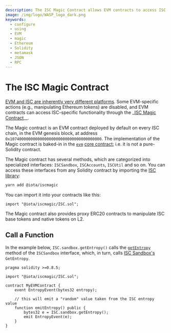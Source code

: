 ```yaml
---
description: The ISC Magic Contract allows EVM contracts to access ISC functionality.
image: /img/logo/WASP_logo_dark.png
keywords:
  - configure
  - using
  - EVM
  - magic
  - Ethereum
  - Solidity
  - metamask
  - JSON
  - RPC
---
```


# The ISC Magic Contract

[EVM and ISC are inherently very different platforms](../../getting-started/compatibility.md).
Some EVM-specific actions (e.g., manipulating Ethereum tokens) are disabled, and EVM contracts can access ISC-specific
functionality through the \_[ISC Magic Contract](../../reference/magic-contract.md)\_\_.

The Magic contract is an EVM contract deployed by default on every ISC chain, in the EVM genesis block, at
address `0x1074000000000000000000000000000000000000`.
The implementation of the Magic contract is baked-in in
the [`evm`](../../reference/core-contracts/evm.md) [core contract](../../reference/core-contracts/overview.md);
i.e. it is not a pure-Solidity contract.

The Magic contract has several methods, which are categorized into specialized
interfaces: `ISCSandbox`, `ISCAccounts`, `ISCUtil` and so on.
You can access these interfaces from any Solidity contract by importing
the [ISC library](https://www.npmjs.com/package/@iota/iscmagic):

```sh
yarn add @iota/iscmagic
```

You can import it into your contracts like this:

```solidity
import "@iota/iscmagic/ISC.sol";
```

The Magic contract also provides proxy ERC20 contracts to manipulate ISC base
tokens and native tokens on L2.

## Call a Function

In the example below, `ISC.sandbox.getEntropy()` calls the
[`getEntropy`](https://github.com/iotaledger/wasp/blob/develop/packages/vm/core/evm/iscmagic/ISCSandbox.sol#L20)
method of the `ISCSandbox` interface, which, in turn,
calls [ISC Sandbox's](/learn/smart-contracts/sandbox) `GetEntropy`.

```solidity
pragma solidity >=0.8.5;

import "@iota/iscmagic/ISC.sol";

contract MyEVMContract {
    event EntropyEvent(bytes32 entropy);

    // this will emit a "random" value taken from the ISC entropy value
    function emitEntropy() public {
        bytes32 e = ISC.sandbox.getEntropy();
        emit EntropyEvent(e);
    }
}
```
